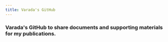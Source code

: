 ```yaml
---
title: Varada's GitHub
---
```


### Varada's GitHub to share documents and supporting materials for my publications.
